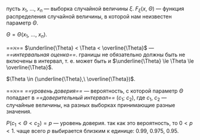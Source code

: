 пусть $x_1,\ ...,\ x_n$ — выборка случайной величины $\xi$. $F_\xi(x,\ \Theta)$ — функция распределения случайной величины, в которой нам неизвестен параметр $\Theta$.

$\Theta = \Theta(x_1,\ ...,\ x_n)$.

==$\aleph$== $\underline{\Theta} < \Theta < \overline{\Theta}$ — *==интервальная оценка==*. границы не обязательно должны быть не включены в интервал, т. е. может быть и $\underline{\Theta} \le \Theta \le \overline{\Theta}$.

$\Theta \in (\underline{\Theta},\ \overline{\Theta})$.

==$\aleph$== *==уровень доверия==* — вероятность, с которой параметр $\Theta$ попадает в *==доверительный интервал==* $(c_1;\ c_2)$, где $c_1,\ c_2$ — случайные величины, на разных выборках принимающие разные значения.

$P(c_1 < \Theta < c_2) = p$ — уровень доверия. так как это вероятность, то $0 < p < 1$. чаще всего $p$ выбирается близким к единице: 0.99, 0.975, 0.95.